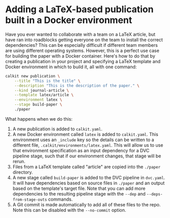 # Adding a LaTeX-based publication built in a Docker environment

Have you ever wanted to collaborate with a team on a LaTeX article,
but have ran into roadblocks getting everyone on the team to install the
correct dependencies?
This can be especially difficult if different team members are using different
operating systems.
However, this is a perfect use case for building the paper with a Docker
container.
Here's how to do that by creating a publication in your project
and specifying a LaTeX template and Docker environment in which to build it,
all with one command:

```sh
calkit new publication \
    --title "This is the title" \
    --description "This is the description of the paper." \
    --kind journal-article \
    --template latex/article \
    --environment latex \
    --stage build-paper \
    ./paper
```

What happens when we do this:

1. A new publication is added to `calkit.yaml`.
1. A new Docker environment called `latex` is added to `calkit.yaml`.
   This environment uses an `_include` key so the details can be written to
   a different file, `.calkit/environments/latex.yaml`.
   This will allow us to use that environment specification as an input
   dependency for a DVC pipeline stage,
   such that if our environment changes, that stage will be rerun.
1. Files from a LaTeX template called "article" are copied into the `./paper`
   directory.
1. A new stage called `build-paper` is added to the DVC pipeline in `dvc.yaml`.
   It will have dependencies based on source files in `./paper`
   and an output based on the template's target file.
   Note that you can add more dependencies to the resulting pipeline stage
   with the `--dep` and `--deps-from-stage-outs` commands.
1. A Git commit is made automatically to add all of these files to the repo.
   Note this can be disabled with the `--no-commit` option.
